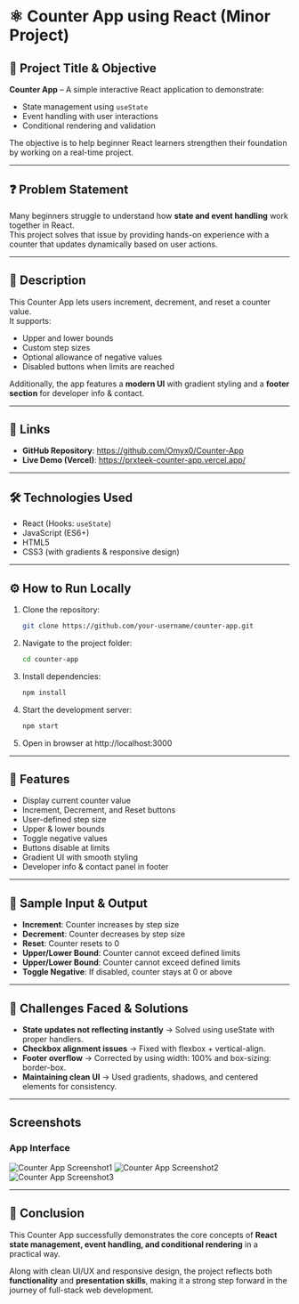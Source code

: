# ⚛ Counter App using React (Minor Project)

## 📌 Project Title & Objective
**Counter App** – A simple interactive React application to demonstrate:
- State management using `useState`
- Event handling with user interactions
- Conditional rendering and validation

The objective is to help beginner React learners strengthen their foundation by working on a real-time project.

---

## ❓ Problem Statement
Many beginners struggle to understand how **state and event handling** work together in React.  
This project solves that issue by providing hands-on experience with a counter that updates dynamically based on user actions.

---

## 📄 Description
This Counter App lets users increment, decrement, and reset a counter value.  
It supports:
- Upper and lower bounds  
- Custom step sizes  
- Optional allowance of negative values  
- Disabled buttons when limits are reached  

Additionally, the app features a **modern UI** with gradient styling and a **footer section** for developer info & contact.

---

## 🔗 Links
- **GitHub Repository**: https://github.com/Omyx0/Counter-App
- **Live Demo (Vercel)**: https://prxteek-counter-app.vercel.app/

---

## 🛠 Technologies Used
- React (Hooks: `useState`)  
- JavaScript (ES6+)  
- HTML5  
- CSS3 (with gradients & responsive design)  

---

## ⚙ How to Run Locally

1. Clone the repository:
   ```bash
   git clone https://github.com/your-username/counter-app.git

2. Navigate to the project folder:
    ```bash
    cd counter-app

3. Install dependencies:
    ```bash
    npm install

4. Start the development server:
    ```bash
    npm start

5. Open in browser at http://localhost:3000

---

## 🔧 Features

- Display current counter value
- Increment, Decrement, and Reset buttons
- User-defined step size
- Upper & lower bounds
- Toggle negative values
- Buttons disable at limits
- Gradient UI with smooth styling
- Developer info & contact panel in footer

---

## 🧪 Sample Input & Output

- **Increment**: Counter increases by step size
- **Decrement**: Counter decreases by step size
- **Reset**: Counter resets to 0
- **Upper/Lower Bound**: Counter cannot exceed defined limits
- **Upper/Lower Bound**: Counter cannot exceed defined limits
- **Toggle Negative**: If disabled, counter stays at 0 or above

---

## 🧩 Challenges Faced & Solutions

- **State updates not reflecting instantly** → Solved using useState with proper handlers.
- **Checkbox alignment issues** → Fixed with flexbox + vertical-align.
- **Footer overflow** → Corrected by using width: 100% and box-sizing: border-box.
- **Maintaining clean UI** → Used gradients, shadows, and centered elements for consistency.

---

## Screenshots  

### App Interface  
![Counter App Screenshot1](./assets/Screenshot1.png)
![Counter App Screenshot2](./assets/Screenshot2.png)
![Counter App Screenshot3](./assets/Screenshot3.png)

---

## 🏁 Conclusion
This Counter App successfully demonstrates the core concepts of **React state management, event handling, and conditional rendering** in a practical way.  

Along with clean UI/UX and responsive design, the project reflects both **functionality** and **presentation skills**, making it a strong step forward in the journey of full-stack web development.
